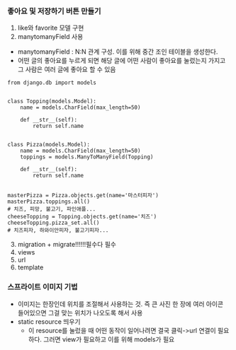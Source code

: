 ### 좋아요 및 저장하기 버튼 만들기
1. like와 favorite 모델 구현
2. manytomanyField 사용
- manytomanyField : N:N 관계 구성. 이를 위해 중간 조인 테이블을 생성한다.
- 어떤 글의 좋아요를 누르게 되면 해당 글에 어떤 사람이 좋아요를 눌렀는지 가지고 그 사람은 여러 글에 좋아요 할 수 있음
```
from django.db import models


class Topping(models.Model):
    name = models.CharField(max_length=50)

    def __str__(self):
        return self.name


class Pizza(models.Model):
    name = models.CharField(max_length=50)
    toppings = models.ManyToManyField(Topping)

    def __str__(self):
        return self.name


masterPizza = Pizza.objects.get(name='마스터피자')
masterPizza.toppings.all()
# 치즈, 피망, 불고기, 파인애플...
cheeseTopping = Topping.objects.get(name='치즈')
cheeseTopping.pizza_set.all()
# 치즈피자, 하와이안피자, 불고기피자...
```
3. migration + migrate!!!!!!필수다 필수
4. views
5. url
6. template

### 스프라이트 이미지 기법
- 이미지는 한장인데 위치를 조절해서 사용하는 것. 즉 큰 사진 한 장에 여러 아이콘 들어있으면 그걸 맞는 위치가 나오도록 해서 사용
- static resource 띄우기
    - 이 resource를 눌렀을 때 어떤 동작이 일어나려면 결국 클릭->url 연결이 필요하다. 그러면 view가 필요하고 이를 위해 models가 필요